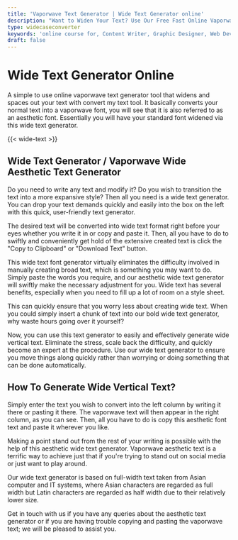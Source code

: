 ```yaml
---
title: 'Vaporwave Text Generator | Wide Text Generator online'
description: "Want to Widen Your Text? Use Our Free Fast Online Vaporwave Text Generator to Convert Your Standard Text Into an Aesthetic Font convert my text online tool"
type: widecaseconverter
keywords: 'online course for, Content Writer, Graphic Designer, Web Developer, Software Engineer, Frontend Developer graphic designer, UI designer, digital marketing'
draft: false
---
```


# Wide Text Generator Online

A simple to use online vaporwave text generator tool that widens and spaces out your text with convert my text tool. It basically converts your normal text into a vaporwave font, you will see that it is also referred to as an aesthetic font. Essentially you will have your standard font widened via this wide text generator.



{{< wide-text >}}

## Wide Text Generator / Vaporwave Wide Aesthetic Text Generator 

Do you need to write any text and modify it? Do you wish to transition the text into a more expansive style? Then all you need is a wide text generator. You can drop your text demands quickly and easily into the box on the left with this quick, user-friendly text generator. 

The desired text will be converted into wide text format right before your eyes whether you write it in or copy and paste it. Then, all you have to do to swiftly and conveniently get hold of the extensive created text is click the "Copy to Clipboard" or "Download Text" button. 

This wide text font generator virtually eliminates the difficulty involved in manually creating broad text, which is something you may want to do. Simply paste the words you require, and our aesthetic wide text generator will swiftly make the necessary adjustment for you. Wide text has several benefits, especially when you need to fill up a lot of room on a style sheet.

This can quickly ensure that you worry less about creating wide text. When you could simply insert a chunk of text into our bold wide text generator, why waste hours going over it yourself?

Now, you can use this text generator to easily and effectively generate wide vertical text. Eliminate the stress, scale back the difficulty, and quickly become an expert at the procedure. Use our wide text generator to ensure you move things along quickly rather than worrying or doing something that can be done automatically.

## How To Generate Wide Vertical Text?
Simply enter the text you wish to convert into the left column by writing it there or pasting it there. The vaporwave text will then appear in the right column, as you can see. Then, all you have to do is copy this aesthetic font text and paste it wherever you like.

Making a point stand out from the rest of your writing is possible with the help of this aesthetic wide text generator. Vaporwave aesthetic text is a terrific way to achieve just that if you're trying to stand out on social media or just want to play around.

Our wide text generator is based on full-width text taken from Asian computer and IT systems, where Asian characters are regarded as full width but Latin characters are regarded as half width due to their relatively lower size.

Get in touch with us if you have any queries about the aesthetic text generator or if you are having trouble copying and pasting the vaporwave text; we will be pleased to assist you.

